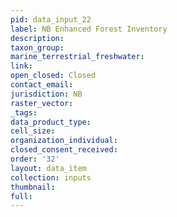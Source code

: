 ```yaml
---
pid: data_input_22
label: NB Enhanced Forest Inventory
description: 
taxon_group: 
marine_terrestrial_freshwater: 
link: 
open_closed: Closed
contact_email: 
jurisdiction: NB
raster_vector: 
_tags: 
data_product_type: 
cell_size: 
organization_individual: 
closed_consent_received: 
order: '32'
layout: data_item
collection: inputs
thumbnail: 
full: 
---
```

